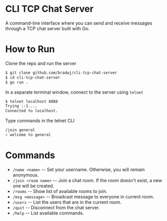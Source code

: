 # CLI TCP Chat Server
A command-line interface where you can send and receive messages through a TCP chat server built with Go.

# How to Run
Clone the repo and run the server
```bash
$ git clone github.com/bradwj/cli-tcp-chat-server
$ cd cli-tcp-chat-server
$ go run .
```
In a separate terminal window, connect to the server using `telnet`
```bash
$ telnet localhost 8888
Trying ::1....
Connected to localhost.
```
Type commands in the telnet CLI
```bash
/join general
> welcome to general
```

# Commands
- `/name <name>` -- Set your username. Otherwise, you will remain anonymous.
- `/join <room name>` -- Join a chat room. If the room doesn't exist, a new one will be created.
- `/rooms` -- Show list of available rooms to join.
- `/msg <message>` -- Broadcast message to everyone in current room.
- `/users` -- List the users that are in the current room.
- `/quit` -- Disconnect from the chat server.
- `/help` -- List available commands.
